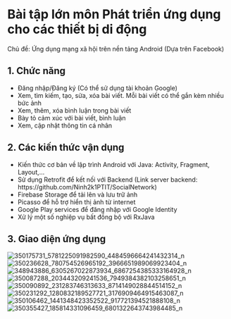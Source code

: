 <h1>Bài tập lớn môn Phát triển ứng dụng cho các thiết bị di động</h1>
<div>Chủ đề: Ứng dụng mạng xã hội trên nền tảng Android (Dựa trên Facebook)</div>

<h2>1. Chức năng</h2>
<ul>
  <li>Đăng nhập/Đăng ký (Có thể sử dụng tài khoản Google)</li>
  <li>Xem, tìm kiếm, tạo, sửa, xóa bài viết. Mỗi bài viết có thể gắn kèm nhiều bức ảnh</li>
  <li>Xem, thêm, xóa bình luận trong bài viết</li>
  <li>Bày tỏ cảm xúc với bài viết, bình luận</li>
  <li>Xem, cập nhật thông tin cá nhân</li>
</ul>
<h2>2. Các kiến thức vận dụng</h2>
<ul>
  <li>Kiến thức cơ bản về lập trình Android với Java: Activity, Fragment, Layout,...</li>
  <li>Sử dụng Retrofit để kết nối với Backend (Link server backend: https://github.com/Ninh2k1PTIT/SocialNetwork)</li>
  <li>Firebase Storage để tải lên và lưu trữ ảnh</li>
  <li>Picasso để hỗ trợ hiển thị ảnh từ internet</li>
  <li>Google Play services để đăng nhập với Google Identity</li>
  <li>Xử lý một số nghiệp vụ bất đồng bộ với RxJava</li>
</ul>
<h2>3. Giao diện ứng dụng</h2>

![350175731_5781225091982590_4484596664241432314_n](https://github.com/Ninh2k1PTIT/PTIT-Android-Programing/assets/81175577/576c4523-90e5-4428-9bc9-d5d71ff9e36d)
![350236628_780754526965192_3966651989069923404_n](https://github.com/Ninh2k1PTIT/PTIT-Android-Programing/assets/81175577/2d992f4e-f20c-4b35-9763-6ced5e19456a)
![348943886_6305267022873934_6867254385333164928_n](https://github.com/Ninh2k1PTIT/PTIT-Android-Programing/assets/81175577/d1fe35ae-b714-4734-b91d-3dcd2fe537d0)
![350087288_203443209241536_7949384382103258651_n](https://github.com/Ninh2k1PTIT/PTIT-Android-Programing/assets/81175577/ee32de88-51df-45ce-b005-3be75a120fa1)
![350090892_231283746313633_8714149028844514152_n](https://github.com/Ninh2k1PTIT/PTIT-Android-Programing/assets/81175577/37e07a32-9359-4b14-8869-2abe6b3ae307)
![350231292_1280832189527721_3176909464915463087_n](https://github.com/Ninh2k1PTIT/PTIT-Android-Programing/assets/81175577/c47ee04e-af63-42dc-b128-ee52a5ce4280)
![350106462_1441348423352522_917721394521888108_n](https://github.com/Ninh2k1PTIT/PTIT-Android-Programing/assets/81175577/0f73b152-a5b5-4409-b936-61d34793b3e9)
![350355427_185814331096459_6801322643743984485_n](https://github.com/Ninh2k1PTIT/PTIT-Android-Programing/assets/81175577/bf8baf5f-5165-4510-8179-53e1f52da7dd)


